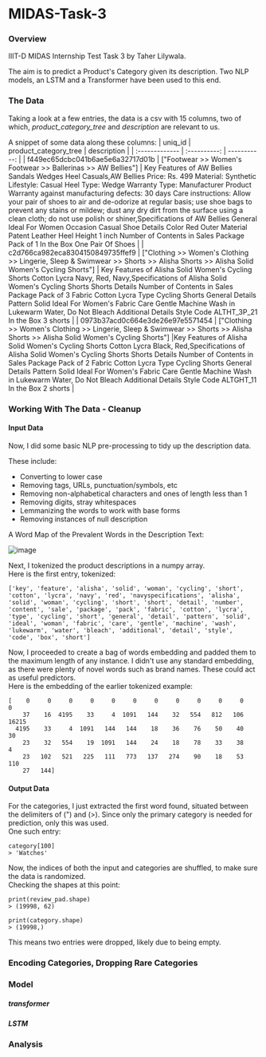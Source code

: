 # MIDAS-Task-3

### Overview
IIIT-D MIDAS Internship Test Task 3 by Taher Lilywala.

The aim is to predict a Product's Category given its description. Two NLP models, an LSTM and a Transformer have been used to this end.

### The Data
Taking a look at a few entries, the data is a csv with 15 columns, two of which, *product_category_tree* and *description* are relevant to us.

A snippet of some data along these columns:
| uniq_id       | product_category_tree    | description     |
| :------------- | :----------: | -----------: |
| f449ec65dcbc041b6ae5e6a32717d01b   | ["Footwear >> Women's Footwear >> Ballerinas >> AW Bellies"] | Key Features of AW Bellies Sandals Wedges Heel Casuals,AW Bellies Price: Rs. 499 Material: Synthetic Lifestyle: Casual Heel Type: Wedge Warranty Type: Manufacturer Product Warranty against manufacturing defects: 30 days Care instructions: Allow your pair of shoes to air and de-odorize at regular basis; use shoe bags to prevent any stains or mildew; dust any dry dirt from the surface using a clean cloth; do not use polish or shiner,Specifications of AW Bellies General Ideal For Women Occasion Casual Shoe Details Color Red Outer Material Patent Leather Heel Height 1 inch Number of Contents in Sales Package Pack of 1 In the Box One Pair Of Shoes |
|  c2d766ca982eca8304150849735ffef9 | ["Clothing >> Women's Clothing >> Lingerie, Sleep & Swimwear >> Shorts >> Alisha Shorts >> Alisha Solid Women's Cycling Shorts"]   | Key Features of Alisha Solid Women's Cycling Shorts Cotton Lycra Navy, Red, Navy,Specifications of Alisha Solid Women's Cycling Shorts Shorts Details Number of Contents in Sales Package Pack of 3 Fabric Cotton Lycra Type Cycling Shorts General Details Pattern Solid Ideal For Women's Fabric Care Gentle Machine Wash in Lukewarm Water, Do Not Bleach Additional Details Style Code ALTHT_3P_21 In the Box 3 shorts    |
| 0973b37acd0c664e3de26e97e5571454   | ["Clothing >> Women's Clothing >> Lingerie, Sleep & Swimwear >> Shorts >> Alisha Shorts >> Alisha Solid Women's Cycling Shorts"] |Key Features of Alisha Solid Women's Cycling Shorts Cotton Lycra Black, Red,Specifications of Alisha Solid Women's Cycling Shorts Shorts Details Number of Contents in Sales Package Pack of 2 Fabric Cotton Lycra Type Cycling Shorts General Details Pattern Solid Ideal For Women's Fabric Care Gentle Machine Wash in Lukewarm Water, Do Not Bleach Additional Details Style Code ALTGHT_11 In the Box 2 shorts |

### Working With The Data - Cleanup
#### Input Data
Now, I did some basic NLP pre-processing to tidy up the description data.

These include:
- Converting to lower case
- Removing tags, URLs, punctuation/symbols, etc
- Removing non-alphabetical characters and ones of length less than 1
- Removing digits, stray whitespaces
- Lemmanizing the words to work with base forms
- Removing instances of null description

A Word Map of the Prevalent Words in the Description Text:

![image](https://user-images.githubusercontent.com/73401457/114269503-131bf980-9a25-11eb-99ad-2385533010b2.png)

Next, I tokenized the product descriptions in a numpy array.  
Here is the first entry, tokenized:
```
['key', 'feature', 'alisha', 'solid', 'woman', 'cycling', 'short', 'cotton', 'lycra', 'navy', 'red', 'navyspecifications', 'alisha', 'solid', 'woman', 'cycling', 'short', 'short', 'detail', 'number', 'content', 'sale', 'package', 'pack', 'fabric', 'cotton', 'lycra', 'type', 'cycling', 'short', 'general', 'detail', 'pattern', 'solid', 'ideal', 'woman', 'fabric', 'care', 'gentle', 'machine', 'wash', 'lukewarm', 'water', 'bleach', 'additional', 'detail', 'style', 'code', 'box', 'short']
```
Now, I proceeded to create a bag of words embedding and padded them to the maximum length of any instance. I didn't use any standard embedding, as there were plenty of novel words such as brand names. These could act as useful predictors.  
Here is the embedding of the earlier tokenized example:
```
[    0     0     0     0     0     0     0     0     0     0     0     0
    37    16  4195    33     4  1091   144    32   554   812   106 16215
  4195    33     4  1091   144   144    18    36    76    50    40    30
    23    32   554    19  1091   144    24    18    78    33    38     4
    23   102   521   225   111   773   137   274    90    18    53   110
    27   144]
```

#### Output Data
For the categories, I just extracted the first word found, situated between the delimiters of (") and (>). Since only the primary category is needed for prediction, only this was used.  
One such entry:
```
category[100]
> 'Watches'
```
Now, the indices of both the input and categories are shuffled, to make sure the data is randomized.  
Checking the shapes at this point:
```
print(review_pad.shape)
> (19998, 62)

print(category.shape)
> (19998,)
```
This means two entries were dropped, likely due to being empty.

### Encoding Categories, Dropping Rare Categories



### Model

##### transformer
##### LSTM

### Analysis
